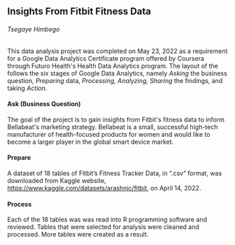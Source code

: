 ## Insights From Fitbit Fitness Data
###### _Tsegaye Himbego_
This data analysis project was completed on May 23, 2022 as a requirement for a Google Data Analytics Certificate program offered by Coursera through Futuro Health's Health Data Analytics program. The layout of the follows the six stages of Google Data Analytics, namely _Asking_ the business question, _Preparing_ data, _Processing,_ _Analyzing,_ _Sharing_ the findings, and taking _Action._
#### Ask (Business Question)
The goal of the project is to gain insights from Fitbit's fitness data to inform Bellabeat's marketing strategy. Bellabeat is a small, successful high-tech manufacturer of health-focused products for women and would like to become a larger player in the global smart device market.
#### Prepare
A dataset of 18 tables of Fitbit’s Fitness Tracker Data, in “.csv” format, was downloaded from Kaggle website, https://www.kaggle.com/datasets/arashnic/fitbit, on April 14, 2022. 
#### Process
Each of the 18 tables was was read into R programming software and reviewed. Tables that were selected for analysis were cleaned and processed. More tables were created as a result. 
